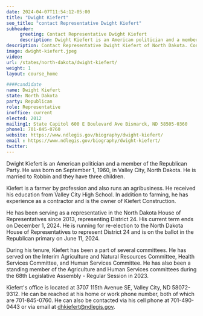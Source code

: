 ```yaml
---
date: 2024-04-07T11:54:12-05:00
title: "Dwight Kiefert"
seo_title: "contact Representative Dwight Kiefert"
subheader:
     greeting: Contact Representative Dwight Kiefert
     description: Dwight Kiefert is an American politician and a member of the Republican Party. He has been serving as a representative in the North Dakota House of Representatives since 2013, representing District 24. His current term ends on December 1, 2024.
description: Contact Representative Dwight Kiefert of North Dakota. Contact information for Dwight Kiefert includes email address, phone number, and mailing address.
image: dwight-kiefert.jpeg
video:
url: /states/north-dakota/dwight-kiefert/
weight: 1
layout: course_home

####candidate
name: Dwight Kiefert
state: North Dakota
party: Republican
role: Representative
inoffice: current
elected: 2012
mailing1: State Capitol 600 E Boulevard Ave Bismarck, ND 58505-0360
phone1: 701-845-0760
website: https://www.ndlegis.gov/biography/dwight-kiefert/
email : https://www.ndlegis.gov/biography/dwight-kiefert/
twitter:
---
```

Dwight Kiefert is an American politician and a member of the Republican Party. He was born on September 1, 1960, in Valley City, North Dakota. He is married to Robbin and they have three children.

Kiefert is a farmer by profession and also runs an agribusiness. He received his education from Valley City High School. In addition to farming, he has experience as a contractor and is the owner of Kiefert Construction.

He has been serving as a representative in the North Dakota House of Representatives since 2013, representing District 24. His current term ends on December 1, 2024. He is running for re-election to the North Dakota House of Representatives to represent District 24 and is on the ballot in the Republican primary on June 11, 2024.

During his tenure, Kiefert has been a part of several committees. He has served on the Interim Agriculture and Natural Resources Committee, Health Services Committee, and Human Services Committee. He has also been a standing member of the Agriculture and Human Services committees during the 68th Legislative Assembly - Regular Session in 2023.

Kiefert's office is located at 3707 115th Avenue SE, Valley City, ND 58072-9312. He can be reached at his home or work phone number, both of which are 701-845-0760. He can also be contacted via his cell phone at 701-490-0443 or via email at dhkiefert@ndlegis.gov.
